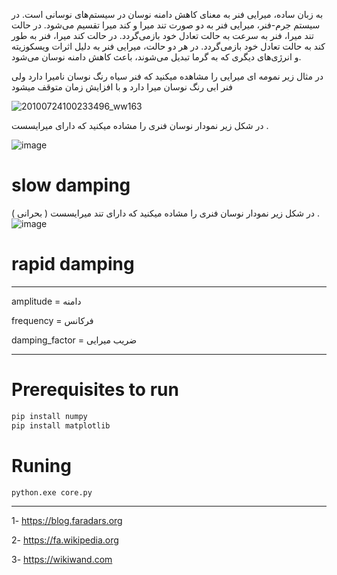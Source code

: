 به زبان ساده، میرایی فنر به معنای کاهش دامنه نوسان در سیستم‌های نوسانی است. 
در سیستم جرم-فنر، میرایی فنر به دو صورت تند میرا و کند میرا تقسیم می‌شود. در حالت تند میرا، 
فنر به سرعت به حالت تعادل خود بازمی‌گردد. در حالت کند میرا، فنر به طور کند به حالت تعادل خود بازمی‌گردد. در هر دو حالت، میرایی فنر به دلیل اثرات ویسکوزیته و انرژی‌های دیگری که به گرما تبدیل می‌شوند، باعث کاهش دامنه نوسان می‌شود.


در مثال زیر نمومه ای میرایی را مشاهده میکنید که فنر سیاه رنگ نوسان نامیرا دارد ولی فنر ابی رنگ نوسان میرا دارد و با افزایش زمان متوقف میشود 

![20100724100233496_ww163](https://github.com/soltanali0/-spring-damping-chart/assets/87374678/cf4073e6-3138-4cbb-a035-d09fffcba624)



در شکل زیر نمودار نوسان فنری را مشاده میکنید که دارای میرایسست .

![image](https://github.com/soltanali0/-spring-damping-chart/assets/87374678/2cc65533-104c-4377-a5cf-7a08b5599c25)


# slow damping

در شکل زیر نمودار نوسان فنری را مشاده میکنید که دارای تند میرایسست ( بحرانی ) .
![image](https://github.com/soltanali0/-spring-damping-chart/assets/87374678/43f5392f-d39c-49f4-bbb9-ee66243b88c1)

# rapid damping
----------------------------------------------
amplitude = دامنه 

frequency = فرکانس 

damping_factor = ضریب میرایی

---------------------------------------------
# Prerequisites to run
```bash
pip install numpy
pip install matplotlib
```
# Runing 
```bash
python.exe core.py
```
------------------------------------------
1- https://blog.faradars.org

2- https://fa.wikipedia.org

3- https://wikiwand.com



